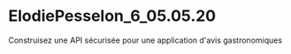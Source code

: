 # ElodiePesselon_6_05.05.20
Construisez une API sécurisée pour une application d'avis gastronomiques
